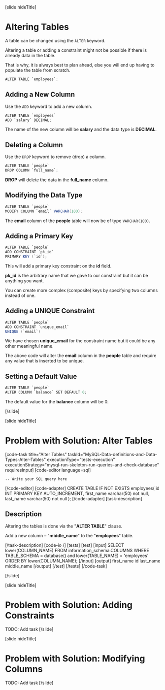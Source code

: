 [slide hideTitle]

# Altering Tables

A table can be changed using the `ALTER` keyword.

Altering a table or adding a constraint might not be possible if there is already data in the table.

That is why, it is always best to plan ahead, else you will end up having to populate the table from scratch.


```Java
ALTER TABLE `employees`;
```

## Adding a New Column

Use the `ADD` keyword to add a new column.

```Java
ALTER TABLE `employees`
ADD `salary` DECIMAL;
```

The name of the new column will be **salary** and the data type is **DECIMAL**.

## Deleting a Column

Use the `DROP` keyword to remove (drop) a column.


```Java
ALTER TABLE `people`
DROP COLUMN `full_name`; 
```

**DROP** will delete the data in the **full_name** column.

## Modifying the Data Type

```Java
ALTER TABLE `people`
MODIFY COLUMN `email` VARCHAR(100); 
```

The **email** column of the **people** table will now be of type `VARCHAR(100)`.


## Adding a Primary Key

```Java
ALTER TABLE `people`
ADD CONSTRAINT `pk_id` 
PRIMARY KEY (`id`); 
```

This will add a primary key constraint on the **id** field.

**pk_id** is the arbitrary name that we gave to our constraint but it can be anything you want.

You can create more complex (composite) keys by specifying two columns instead of one.

## Adding a UNIQUE Constraint

```Java
ALTER TABLE `people`
ADD CONSTRAINT `unique_email` 
UNIQUE (`email`)
```

We have chosen **unique_email** for the constraint name but it could be any other meaningful name.

The above code will alter the **email** column in the **people** table and require any value that is inserted to be unique.

## Setting a Default Value

```Java
ALTER TABLE `people`
ALTER COLUMN `balance` SET DEFAULT 0; 
```

The default value for the **balance** column will be 0.


[/slide]



[slide hideTitle]
# Problem with Solution: Alter Tables
[code-task title="Alter Tables" taskId="MySQL-Data-definitions-and-Data-Types-Alter-Tables" executionType="tests-execution" executionStrategy="mysql-run-skeleton-run-queries-and-check-database" requiresInput]
[code-editor language=sql]
```
-- Write your SQL query here
```
[/code-editor]
[code-adapter]
CREATE TABLE IF NOT EXISTS employees(
	id INT PRIMARY KEY AUTO_INCREMENT,
	first_name varchar(50) not null,
	last_name varchar(50) not null
);
[/code-adapter]
[task-description]
## Description
Altering the tables is done via the "**ALTER TABLE**" clause. 

Add a new column – "**middle_name**" to the "**employees**" table. 

[/task-description]
[code-io /]
[tests]
[test]
[input]
SELECT lower(COLUMN_NAME) 
FROM information_schema.COLUMNS 
WHERE TABLE_SCHEMA = database()
    and lower(TABLE_NAME) = 'employees'
ORDER BY lower(COLUMN_NAME);
[/input]
[output]
first_name
id
last_name
middle_name
[/output]
[/test]
[/tests]
[/code-task]


[/slide]

[slide hideTitle]

# Problem with Solution: Adding Constraints

TODO: Add task
[/slide]

[slide hideTitle]

# Problem with Solution: Modifying Columns

TODO: Add task
[/slide]
